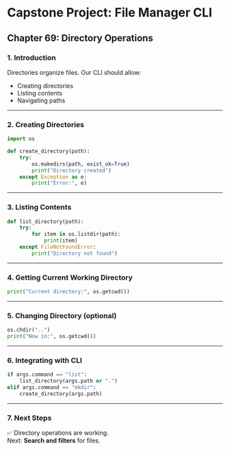 # Capstone Project: File Manager CLI
## Chapter 69: Directory Operations

### 1. Introduction
Directories organize files. Our CLI should allow:  
- Creating directories  
- Listing contents  
- Navigating paths  

---

### 2. Creating Directories
```python
import os

def create_directory(path):
    try:
        os.makedirs(path, exist_ok=True)
        print("Directory created")
    except Exception as e:
        print("Error:", e)
```

---

### 3. Listing Contents
```python
def list_directory(path):
    try:
        for item in os.listdir(path):
            print(item)
    except FileNotFoundError:
        print("Directory not found")
```

---

### 4. Getting Current Working Directory
```python
print("Current directory:", os.getcwd())
```

---

### 5. Changing Directory (optional)
```python
os.chdir("..")
print("Now in:", os.getcwd())
```

---

### 6. Integrating with CLI
```python
if args.command == "list":
    list_directory(args.path or ".")
elif args.command == "mkdir":
    create_directory(args.path)
```

---

### 7. Next Steps
✅ Directory operations are working.  
Next: **Search and filters** for files.
